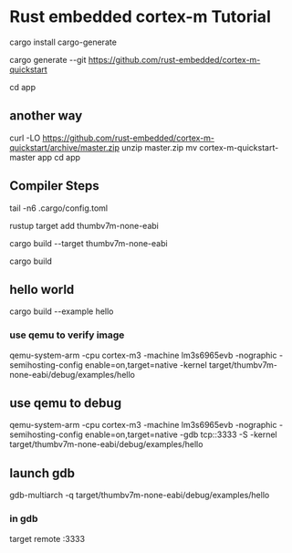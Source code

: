 #  Rust embedded cortex-m Tutorial 

cargo install cargo-generate

cargo generate --git https://github.com/rust-embedded/cortex-m-quickstart

cd app 

## another way 

curl -LO https://github.com/rust-embedded/cortex-m-quickstart/archive/master.zip
unzip master.zip
mv cortex-m-quickstart-master app
cd app

##  Compiler Steps 

tail -n6 .cargo/config.toml

rustup target add thumbv7m-none-eabi

cargo build --target thumbv7m-none-eabi

cargo build 

##  hello world 
cargo build --example hello

### use qemu to verify image 
qemu-system-arm -cpu cortex-m3 -machine lm3s6965evb -nographic -semihosting-config enable=on,target=native -kernel target/thumbv7m-none-eabi/debug/examples/hello

## use qemu to debug 

qemu-system-arm -cpu cortex-m3 -machine lm3s6965evb -nographic -semihosting-config enable=on,target=native -gdb tcp::3333 -S  -kernel target/thumbv7m-none-eabi/debug/examples/hello

## launch gdb 
gdb-multiarch -q target/thumbv7m-none-eabi/debug/examples/hello

### in gdb 
target remote :3333
